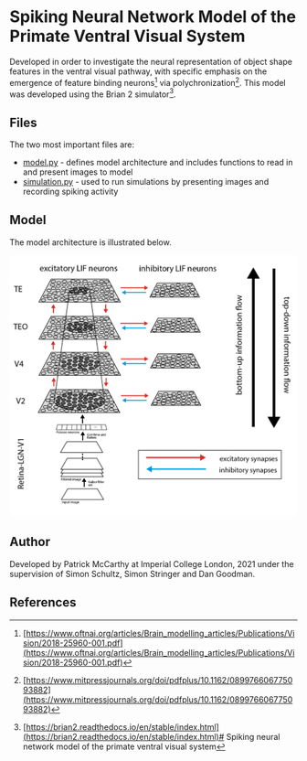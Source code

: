 # Spiking Neural Network Model of the Primate Ventral Visual System

Developed in order to investigate the neural representation of object shape features in the ventral visual pathway, with specific emphasis on the emergence of feature binding neurons[^1] via polychronization[^2]. This model was developed using the Brian 2 simulator[^3].

## Files

The two most important files are:

* [model.py](https://github.com/patmccarthy1/spiking-PVVS-model/blob/master/model.py) - defines model architecture and includes functions to read in and present images to model
* [simulation.py](https://github.com/patmccarthy1/spiking-PVVS-model/blob/master/simulation.py) - used to run simulations by presenting images and recording spiking activity


## Model
The model architecture is illustrated below.

![diagram of model architecture](https://github.com/patmccarthy1/spiking-PVVS-model/blob/master/architecture.png)

## Author
Developed by Patrick McCarthy at Imperial College London, 2021 under the supervision of Simon Schultz, Simon Stringer and Dan Goodman.

## References

[^1]: [https://www.oftnai.org/articles/Brain_modelling_articles/Publications/Vision/2018-25960-001.pdf](https://www.oftnai.org/articles/Brain_modelling_articles/Publications/Vision/2018-25960-001.pdf)
[^2]: [https://www.mitpressjournals.org/doi/pdfplus/10.1162/089976606775093882](https://www.mitpressjournals.org/doi/pdfplus/10.1162/089976606775093882)
[^3]: [https://brian2.readthedocs.io/en/stable/index.html](https://brian2.readthedocs.io/en/stable/index.html)# Spiking neural network model of the primate ventral visual system


